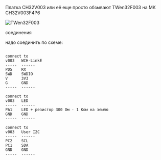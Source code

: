
Платка CH32V003 или её еще просто обзывают TWen32F003 на МК CH32V003F4P6

<p><img src="https://github.com/nvv13/test/blob/main/test-mk/ch32v003/doc/TWen32F003.jpg" alt="TWen32F003" title="CH32V003" /></p>



соединения

надо соединить по схеме:
~~~

connect to
v003   WCH-LinkE
-----  ------ 
PD5    RX  
SWD    SWDIO
V      3V3
G      GND    
-----  ------ 

connect to
v003   LED
-----  ------ 
PA1    LED + резистор 300 Ом - 1 Ком на землю
GND    GND    
-----  ------ 

connect to
v003   User I2C 
-----  ------ 
PC2    SCL
PC1    SDA
GND    GND    
-----  ------ 

~~~






